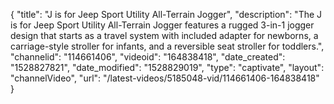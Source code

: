 {
    "title": "J is for Jeep Sport Utility All-Terrain Jogger",
    "description": "The J is for Jeep Sport Utility All-Terrain Jogger features a rugged 3-in-1 jogger design that starts as a travel system with included adapter for newborns, a carriage-style stroller for infants, and a reversible seat stroller for toddlers.",
    "channelid": "114661406",
    "videoid": "164838418",
    "date_created": "1528827821",
    "date_modified": "1528829019",
    "type": "captivate",
    "layout": "channelVideo",
    "url": "\/latest-videos\/5185048-vid\/114661406-164838418"
}